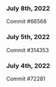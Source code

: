 ### July 8th, 2022

Commit #66568

### July 5th, 2022

Commit #314353


### July 4th, 2022

Commit #72281
